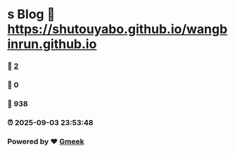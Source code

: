 # s Blog :link: https://shutouyabo.github.io/wangbinrun.github.io 
### :page_facing_up: [2](https://shutouyabo.github.io/wangbinrun.github.io/tag.html) 
### :speech_balloon: 0 
### :hibiscus: 938 
### :alarm_clock: 2025-09-03 23:53:48 
### Powered by :heart: [Gmeek](https://github.com/Meekdai/Gmeek)
